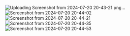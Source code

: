 ![Uploading Screenshot from 2024-07-20 20-43-21.png…]()
![Screenshot from 2024-07-20 20-44-02](https://github.com/user-attachments/assets/47978a0f-21aa-4958-a50d-b167fbf9c924)
![Screenshot from 2024-07-20 20-44-21](https://github.com/user-attachments/assets/185c3224-1118-4b38-8870-3c2117a25c63)
![Screenshot from 2024-07-20 20-44-35](https://github.com/user-attachments/assets/b0616b9e-2010-4f1f-9c17-0cb40ec10aee)
![Screenshot from 2024-07-20 20-44-53](https://github.com/user-attachments/assets/03c7b486-165e-4cd4-a93f-9c9acd035d5b)
